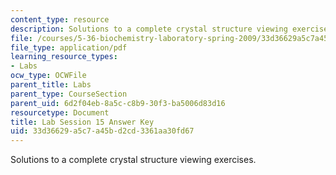 ```yaml
---
content_type: resource
description: Solutions to a complete crystal structure viewing exercises.
file: /courses/5-36-biochemistry-laboratory-spring-2009/33d36629a5c7a45bd2cd3361aa30fd67_ses15ans_key.pdf
file_type: application/pdf
learning_resource_types:
- Labs
ocw_type: OCWFile
parent_title: Labs
parent_type: CourseSection
parent_uid: 6d2f04eb-8a5c-c8b9-30f3-ba5006d83d16
resourcetype: Document
title: Lab Session 15 Answer Key
uid: 33d36629-a5c7-a45b-d2cd-3361aa30fd67
---
```

Solutions to a complete crystal structure viewing exercises.

